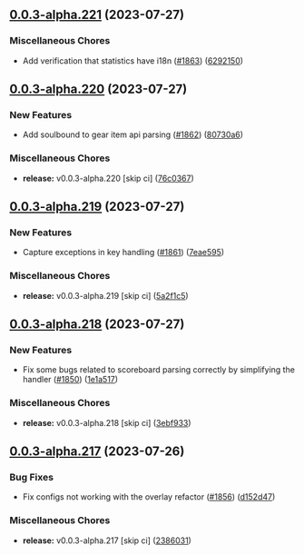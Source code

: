 ## [0.0.3-alpha.221](https://github.com/Wynntils/Artemis/compare/v0.0.3-alpha.220...v0.0.3-alpha.221) (2023-07-27)


### Miscellaneous Chores

* Add verification that statistics have i18n ([#1863](https://github.com/Wynntils/Artemis/issues/1863)) ([6292150](https://github.com/Wynntils/Artemis/commit/6292150c3c742725dd1bba18612f529d27f5d811))

## [0.0.3-alpha.220](https://github.com/Wynntils/Artemis/compare/v0.0.3-alpha.219...v0.0.3-alpha.220) (2023-07-27)


### New Features

* Add soulbound to gear item api parsing ([#1862](https://github.com/Wynntils/Artemis/issues/1862)) ([80730a6](https://github.com/Wynntils/Artemis/commit/80730a631f273f9dca4e0256e34fd39ce1f41d53))


### Miscellaneous Chores

* **release:** v0.0.3-alpha.220 [skip ci] ([76c0367](https://github.com/Wynntils/Artemis/commit/76c03674850682a062f3ed2a1a9881d93ba475b0))

## [0.0.3-alpha.219](https://github.com/Wynntils/Artemis/compare/v0.0.3-alpha.218...v0.0.3-alpha.219) (2023-07-27)


### New Features

* Capture exceptions in key handling ([#1861](https://github.com/Wynntils/Artemis/issues/1861)) ([7eae595](https://github.com/Wynntils/Artemis/commit/7eae595e93036475d1853d7c7810c6e78dcc7344))


### Miscellaneous Chores

* **release:** v0.0.3-alpha.219 [skip ci] ([5a2f1c5](https://github.com/Wynntils/Artemis/commit/5a2f1c5e1a5f15c64e3de7d9ca96e0d2e367e6d1))

## [0.0.3-alpha.218](https://github.com/Wynntils/Artemis/compare/v0.0.3-alpha.217...v0.0.3-alpha.218) (2023-07-27)


### New Features

* Fix some bugs related to scoreboard parsing correctly by simplifying the handler ([#1850](https://github.com/Wynntils/Artemis/issues/1850)) ([1e1a517](https://github.com/Wynntils/Artemis/commit/1e1a5178c9fffae3802a3d7f3ba9022b135c200f))


### Miscellaneous Chores

* **release:** v0.0.3-alpha.218 [skip ci] ([3ebf933](https://github.com/Wynntils/Artemis/commit/3ebf933e82161f544ea29c0cb166174613dc6eb2))

## [0.0.3-alpha.217](https://github.com/Wynntils/Artemis/compare/v0.0.3-alpha.216...v0.0.3-alpha.217) (2023-07-26)


### Bug Fixes

* Fix configs not working with the overlay refactor ([#1856](https://github.com/Wynntils/Artemis/issues/1856)) ([d152d47](https://github.com/Wynntils/Artemis/commit/d152d470d294b9cbd30add8778d2ffb946bcde03))


### Miscellaneous Chores

* **release:** v0.0.3-alpha.217 [skip ci] ([2386031](https://github.com/Wynntils/Artemis/commit/2386031ca849cc6e27f84a7a5b4fb285d87171f9))

